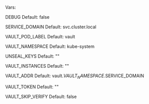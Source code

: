 
Vars:

DEBUG
Default: false

SERVICE_DOMAIN
Default: svc.cluster.local

VAULT_POD_LABEL
Default: vault

VAULT_NAMESPACE
Default: kube-system

UNSEAL_KEYS
Default: ""

VAULT_INSTANCES
Default: ""

VAULT_ADDR
Default: vault.$VAULT_NAMESPACE.$SERVICE_DOMAIN

VAULT_TOKEN
Default: ""

VAULT_SKIP_VERIFY
Default: false

